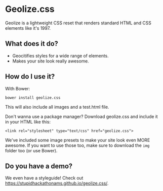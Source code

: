 # Geolize.css #

Geolize is a lightweight CSS reset that renders standard HTML and CSS elements like it's 1997.

What does it do?
------
* Geocitifies styles for a wide range of elements.
* Makes your site look really awesome.

How do I use it?
------
With Bower:

`bower install geolize.css`

This will also include all images and a test.html file.

Don't wanna use a package manager? Download geolize.css and include it in your HTML like this:

`<link rel="stylesheet" type="text/css" href="geolize.css">`

We've included some image presets to make your site look even MORE awesome. If you want to use those too, make sure to download the `img` folder too (or use Bower).

Do you have a demo?
------
We even have a styleguide! Check out https://stupidhackathonams.github.io/geolize.css/.
